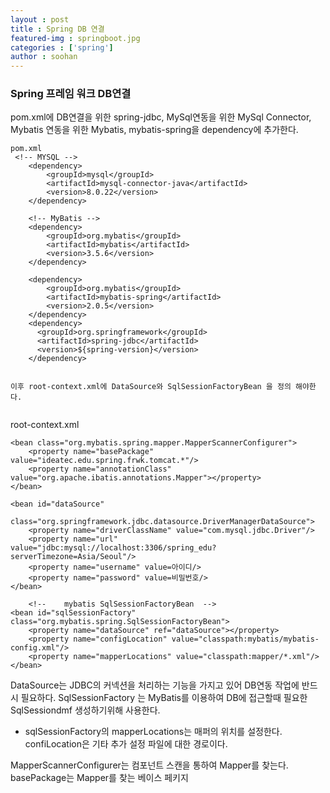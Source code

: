 ```yaml
---
layout : post
title : Spring DB 연결
featured-img : springboot.jpg
categories : ['spring']
author : soohan
---
```


### Spring 프레임 워크 DB연결

pom.xml에 DB연결을 위한 spring-jdbc, MySql연동을 위한 MySql Connector, Mybatis 연동을 위한 Mybatis, mybatis-spring을 dependency에 추가한다.

```
pom.xml
 <!-- MYSQL -->
    <dependency>
    	<groupId>mysql</groupId>
    	<artifactId>mysql-connector-java</artifactId>
    	<version>8.0.22</version>
    </dependency>
    
    <!-- MyBatis -->
    <dependency>
    	<groupId>org.mybatis</groupId>
    	<artifactId>mybatis</artifactId>
    	<version>3.5.6</version>
    </dependency>
    
    <dependency>
    	<groupId>org.mybatis</groupId>
    	<artifactId>mybatis-spring</artifactId>
    	<version>2.0.5</version>
    </dependency>
    <dependency>
      <groupId>org.springframework</groupId>
      <artifactId>spring-jdbc</artifactId>
      <version>${spring-version}</version>
    </dependency>


이후 root-context.xml에 DataSource와 SqlSessionFactoryBean 을 정의 해야한다.


```
root-context.xml
	
    <bean class="org.mybatis.spring.mapper.MapperScannerConfigurer">
		<property name="basePackage" value="ideatec.edu.spring.frwk.tomcat.*"/>
		<property name="annotationClass" value="org.apache.ibatis.annotations.Mapper"></property>
	</bean>

	<bean id="dataSource"
		class="org.springframework.jdbc.datasource.DriverManagerDataSource">
		<property name="driverClassName" value="com.mysql.jdbc.Driver"/>
		<property name="url" value="jdbc:mysql://localhost:3306/spring_edu?serverTimezone=Asia/Seoul"/>
		<property name="username" value=아이디/>
		<property name="password" value=비밀번호/>	
	</bean>

    	<!-- 	mybatis SqlSessionFactoryBean  -->
	<bean id="sqlSessionFactory" class="org.mybatis.spring.SqlSessionFactoryBean">
		<property name="dataSource" ref="dataSource"></property>
		<property name="configLocation" value="classpath:mybatis/mybatis-config.xml"/>
		<property name="mapperLocations" value="classpath:mapper/*.xml"/>
	</bean>

DataSource는 JDBC의 커넥션을 처리하는 기능을 가지고 있어 DB연동 작업에 반드시 필요하다.
SqlSessionFactory 는 MyBatis를 이용하여 DB에 접근할때 필요한 SqlSessiondmf 생성하기위해 사용한다.
* sqlSessionFactory의  mapperLocations는 매퍼의 위치를 설정한다. confiLocation은  기타 추가 설정 파일에 대한 경로이다.

MapperScannerConfigurer는 컴포넌트 스캔을 통하여 Mapper를 찾는다.
basePackage는 Mapper를 찾는 베이스 페키지